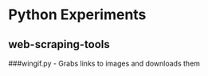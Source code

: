 # Python Experiments

## web-scraping-tools
###wingif.py - Grabs links to images and downloads them
